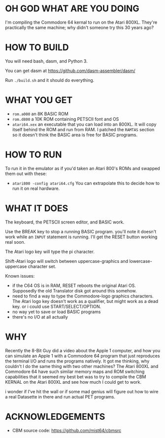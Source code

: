 OH GOD WHAT ARE YOU DOING
=========================

I'm compiling the Commodore 64 kernal to run on the Atari 800XL.
They're practically the same machine; why didn't someone try
this 30 years ago?

HOW TO BUILD
============

You will need bash, dasm, and Python 3.

You can get dasm at https://github.com/dasm-assembler/dasm/

Run `./build.sh` and it should do everything.

WHAT YOU GET
============

* `rom.a000` an 8K BASIC ROM
* `rom.d800` a 10K ROM containing PETSCII font and OS
* `atari64.xex` an executable that you can load into an 800XL.
  It will copy itself behind the ROM and run from RAM.
  I patched the `RAMTAS` section so it doesn't think the BASIC
  area is free for BASIC programs.

HOW TO RUN
==========

To run it in the emulator as if you'd taken an Atari 800's ROMs and
swapped them out with these: 
* `atari800 -config atari64.cfg`
You can extrapolate this to decide how to run it on real hardware.

WHAT IT DOES
============

The keyboard, the PETSCII screen editor, and BASIC work.

Use the BREAK key to stop a running BASIC program.  you'll note
it doesn't work while an `INPUT` statement is running.
I'll get the RESET button working real soon.

The Atari logo key will type the pi character.

Shift-Atari logo will switch between uppercase-graphics and
lowercase-uppercase character set.

Known issues:
* if the C64 OS is in RAM, RESET reboots the original Atari OS.
  Supposedly the old Translator disk got around this somehow.
* need to find a way to type the Commodore-logo graphics characters.
  The Atari logo key doesn't work as a qualifier, but might work as
  a dead key.  or i could use START/SELECT/OPTION.
* no way yet to save or load BASIC programs
* there's no I/O at all actually

WHY
===

Recently the 8-Bit Guy did a video about the Apple 1 computer, and
how you can simulate an Apple 1 with a Commodore 64 program that just
reproduces the terminal I/O and runs the programs natively.  It got
me thinking, why couldn't I do the same thing with two other machines?
The Atari 800XL and Commodore 64 have such similar memory maps and
ROM switching capabilities that it seemed my best bet was to try to
compile the CBM KERNAL on the Atari 800XL and see how much I could
get to work.

i wonder if I've hit the wall or if some mad genius will figure out
how to wire a real Datasette in there and run actual PET programs.

ACKNOWLEDGEMENTS
================

* CBM source code: https://github.com/mist64/cbmsrc

